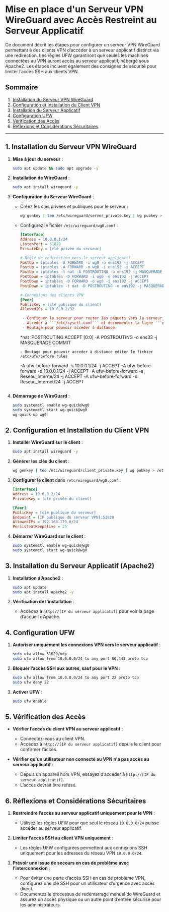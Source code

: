 
# Mise en place d'un Serveur VPN WireGuard avec Accès Restreint au Serveur Applicatif

Ce document décrit les étapes pour configurer un serveur VPN WireGuard permettant à des clients VPN d’accéder à un serveur applicatif distinct via une redirection. Les règles UFW garantiront que seules les machines connectées au VPN auront accès au serveur applicatif, hébergé sous Apache2. Les étapes incluent également des consignes de sécurité pour limiter l’accès SSH aux clients VPN.



## Sommaire
1. [Installation du Serveur VPN WireGuard](#1-installation-du-serveur-vpn-wireguard)
2. [Configuration et Installation du Client VPN](#2-configuration-et-installation-du-client-vpn)
3. [Installation du Serveur Applicatif](#3-installation-du-serveur-applicatif)
4. [Configuration UFW](#4-configuration-ufw)
5. [Vérification des Accès](#5-vérification-des-accès)
6. [Réflexions et Considérations Sécuritaires](#6-réflexions-et-considérations-sécuritaires)

---

## 1. Installation du Serveur VPN WireGuard
1. **Mise à jour du serveur** :
   ```bash
   sudo apt update && sudo apt upgrade -y
   ```

2. **Installation de WireGuard** :
   ```bash
   sudo apt install wireguard -y
   ```

3. **Configuration du Serveur WireGuard** :
   - Créez les clés privées et publiques pour le serveur :
     ```bash
     wg genkey | tee /etc/wireguard/server_private.key | wg pubkey > /etc/wireguard/server_public.key
     ```
   - Configurez le fichier `/etc/wireguard/wg0.conf` :
     ```ini
     [Interface]
     Address = 10.0.0.1/24
     ListenPort = 51820
     PrivateKey = [clé privée du serveur]

     # Règle de redirection vers le serveur applicatif
     PostUp = iptables -A FORWARD -i wg0 -o ens192 -j ACCEPT
     PostUp = iptables -A FORWARD -o wg0 -i ens192 -j ACCEPT
     PostUp = iptables -t nat -A POSTROUTING -o ens192 -j MASQUERADE
     PostDown = iptables -D FORWARD -i wg0 -o ens192 -j ACCEPT
     PostDown = iptables -D FORWARD -o wg0 -i ens192 -j ACCEPT
     PostDown = iptables -t nat -D POSTROUTING -o ens192 -j MASQUERADE

     # Connexions des clients VPN
     [Peer]
     PublicKey = [clé publique du client]
     AllowedIPs = 10.0.0.2/32
  
      - Configuer le serveur pour router les paquets vers le serveur Applicatif
      - Acceder à ```/etc/sysctl.conf``` et decommenter la ligne ```net.ipv4`.ip_forward = 1```
      - Routage pour pouvoir acceder à distance
     ```
      *nat
     :POSTROUTING ACCEPT [0:0]
     -A POSTROUTING -o ens33 -j MASQUERADE
     COMMIT
      ```
      - Routage pour pouvoir acceder à distance editer le fichier /etc/ufw/before.rules
     ```
     -A ufw-before-forward -s 10.0.0.1/24 -j ACCEPT
     -A ufw-before-forward -d 10.0.0.1/24 -j ACCEPT
     -A ufw-before-forward -s Reseau_Interne/24 -j ACCEPT
     -A ufw-before-forward -d Reseau_Internet/24 -j ACCEPT
      ```
      
4. **Démarrage de WireGuard** :
   ```bash
   sudo systemctl enable wg-quick@wg0
   sudo systemctl start wg-quick@wg0
   wg-quick up wg0
   ```

## 2. Configuration et Installation du Client VPN
1. **Installer WireGuard sur le client** :
   ```bash
   sudo apt install wireguard -y
   ```

2. **Générer les clés du client** :
   ```bash
   wg genkey | tee /etc/wireguard/client_private.key | wg pubkey > /etc/wireguard/client_public.key
   ```

3. **Configurer le client** dans `/etc/wireguard/wg0.conf` :
   ```ini
   [Interface]
   Address = 10.0.0.2/24
   PrivateKey = [clé privée du client]

   [Peer]
   PublicKey = [clé publique du serveur]
   Endpoint = [IP publique du serveur VPN]:51820
   AllowedIPs = 192.168.179.0/24
   PersistentKeepalive = 25
   ```

4. **Démarrer WireGuard sur le client** :
   ```bash
   sudo systemctl enable wg-quick@wg0
   sudo systemctl start wg-quick@wg0
   ```

## 3. Installation du Serveur Applicatif (Apache2)
1. **Installation d’Apache2** :
   ```bash
   sudo apt update
   sudo apt install apache2 -y
   ```

2. **Vérification de l’installation** :
   - Accédez à `http://[IP du serveur applicatif]` pour voir la page d’accueil d’Apache.

## 4. Configuration UFW
1. **Autoriser uniquement les connexions VPN vers le serveur applicatif** :
   ```bash
   sudo ufw allow 51820/udp
   sudo ufw allow from 10.0.0.0/24 to any port 80,443 proto tcp
   ```

2. **Bloquer l’accès SSH aux autres, sauf pour le VPN** :
   ```bash
   sudo ufw allow from 10.0.0.0/24 to any port 22 proto tcp
   sudo ufw deny 22
   ```

3. **Activer UFW** :
   ```bash
   sudo ufw enable
   ```

## 5. Vérification des Accès
- **Vérifier l’accès du client VPN au serveur applicatif** :
  - Connectez-vous au client VPN.
  - Accédez à `http://[IP du serveur applicatif]` depuis le client pour confirmer l’accès.

- **Vérifier qu'un utilisateur non connecté au VPN n'a pas accès au serveur applicatif** :
  - Depuis un appareil hors VPN, essayez d’accéder à `http://[IP du serveur applicatif]`.
  - L’accès devrait être refusé.

## 6. Réflexions et Considérations Sécuritaires

1. **Restreindre l’accès au serveur applicatif uniquement pour le VPN** :
   - Utilisez les règles UFW pour que seul le réseau `10.0.0.0/24` puisse accéder au serveur applicatif.

2. **Limiter l’accès SSH au client VPN uniquement** :
   - Les règles UFW configurées permettent aux connexions SSH uniquement pour les adresses du réseau VPN `10.0.0.0/24`.

3. **Prévoir une issue de secours en cas de problème avec l’interconnexion** :
   - Pour éviter une perte d’accès SSH en cas de problème VPN, configurez une clé SSH pour un utilisateur d’urgence avec accès direct.
   - Documentez le processus de redémarrage manuel de WireGuard et assurez un accès physique ou un autre point d’entrée sécurisé pour les administrateurs.


